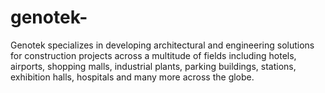 # genotek-
Genotek specializes in developing architectural and engineering solutions for construction projects across a multitude of fields including hotels, airports, shopping malls, industrial plants, parking buildings, stations, exhibition halls, hospitals and many more across the globe.
